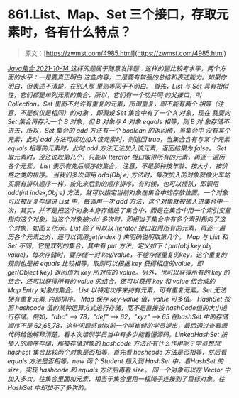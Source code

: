 <!--yml
category: 未分类
date: 0001-01-01 00:00:00
-->

# 861.List、Map、Set 三个接口，存取元素时，各有什么特点？

> 原文：[https://zwmst.com/4985.html](https://zwmst.com/4985.html)

   [ *Java集合* ](https://zwmst.com/java%e9%9b%86%e5%90%88)*[ <time datetime="2021-10-14T22:53:58+08:00"> 2021-10-14 </time> ](https://zwmst.com/4985.html)  这样的题属于随意发挥题：这样的题比较考水平，两个方面的水平：一是要真正明白
这些内容，二是要有较强的总结和表述能力。如果你明白，但表述不清楚，在别人那
里则等同于不明白。
首先，List 与 Set 具有相似性，它们都是单列元素的集合，所以，它们有一个功共同
的父接口，叫 Collection。Set 里面不允许有重复的元素，所谓重复，即不能有两个
相等（注意，不是仅仅是相同）的对象 ，即假设 Set 集合中有了一个 A 对象，现在
我要向 Set 集合再存入一个 B 对象，但 B 对象与 A 对象 equals 相等，则 B 对
象存储不进去，所以，Set 集合的 add 方法有一个 boolean 的返回值，当集合中
没有某个元素，此时 add 方法可成功加入该元素时，则返回 true，当集合含有与某
个元素 equals 相等的元素时，此时 add 方法无法加入该元素，返回结果为 false。
Set 取元素时，没法说取第几个，只能以 Iterator 接口取得所有的元素，再逐一遍历
各个元素。
List 表示有先后顺序的集合， 注意，不是那种按年龄、按大小、按价格之类的排序。
当我们多次调用 add(Obj e) 方法时，每次加入的对象就像火车站买票有排队顺序一样，按先来后到的顺序排序。有时候，也可以插队，即调用 add(int index,Obj e) 方法，就可以指定当前对象在集合中的存放位置。一个对象可以被反复存储进 List 中，每调用一次 add 方法，这个对象就被插入进集合中一次，其实，并不是把这个对象本身存储进了集合中，而是在集合中用一个索引变量指向这个对象，当这个对象被add 多次时，即相当于集合中有多个索引指向了这个对象，如图 x 所示。List 除了可以以 Iterator 接口取得所有的元素，再逐一遍历各个元素之外，还可以调用get(index i) 来明确说明取第几个。
Map 与 List 和 Set 不同，它是双列的集合，其中有 put 方法，定义如下：put(obj key,obj value)，每次存储时，要存储一对 key/value，不能存储重复的key，这个重复的规则也是按 equals 比较相等。取则可以根据 key 获得相应的value，即 get(Object key) 返回值为 key 所对应的 value。另外，也可以获得所有的 key 的结合，还可以获得所有的 value 的结合，还可以获得 key 和 value 组合成的 Map.Entry 对象的集合。
List 以特定次序来持有元素，可有重复元素。Set 无法拥有重复元素, 内部排序。
Map 保存 key-value 值，value 可多值。
HashSet 按照 hashcode 值的某种运算方式进行存储，而不是直接按 hashCode值的大小进行存储。例如，"abc" —> 78，"def" —> 62，"xyz" —> 65 在hashSet 中的存储顺序不是 62,65,78，这些问题感谢以前一个叫崔健的学员提出，最后通过查看源代码给他解释清楚，看本次培训学员当中有多少能看懂源码。LinkedHashSet 按插入的顺序存储，那被存储对象的 hashcode 方法还有什么作用呢？学员想想! hashset 集合比较两个对象是否相等，首先看 hashcode 方法是否相等，然后看 equals 方法是否相等。new 两个 Student 插入到 HashSet 中，看HashSet 的 size，实现 hashcode 和 equals 方法后再看 size。
同一个对象可以在 Vector 中加入多次。往集合里面加元素，相当于集合里用一根绳子连接到了目标对象。往 HashSet 中却加不了多次的。*